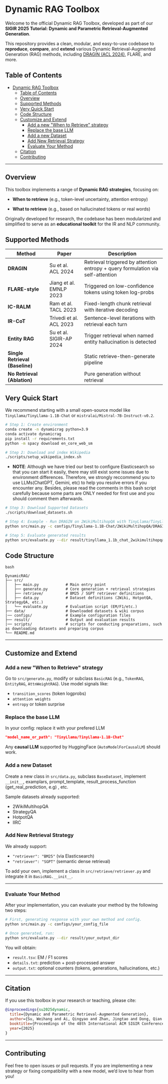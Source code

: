 # Dynamic RAG Toolbox



Welcome to the official Dynamic RAG Toolbox, developed as part of our **SIGIR 2025 Tutorial: Dynamic and Parametric Retrieval-Augmented Generation**.



This repository provides a clean, modular, and easy-to-use codebase to **reproduce**, **compare**, and **extend** various Dynamic Retrieval-Augmented Generation (RAG) methods, including [DRAGIN (ACL 2024)](https://arxiv.org/abs/2406.06704), FLARE, and more.





## Table of Contents

- [Dynamic RAG Toolbox](#dynamic-rag-toolbox)
  - [Table of Contents](#table-of-contents)
  - [Overview](#overview)
  - [Supported Methods](#supported-methods)
  - [Very Quick Start](#very-quick-start)
  - [Code Structure](#code-structure)
  - [Customize and Extend](#customize-and-extend)
    - [Add a new "When to Retrieve" strategy](#add-a-new-when-to-retrieve-strategy)
    - [Replace the base LLM](#replace-the-base-llm)
    - [Add a new Dataset](#add-a-new-dataset)
    - [Add New Retrieval Strategy](#add-new-retrieval-strategy)
    - [Evaluate Your Method](#evaluate-your-method)
  - [Citation](#citation)
  - [Contributing](#contributing)



------

## Overview

This toolbox implements a range of **Dynamic RAG strategies**, focusing on:

- **When to retrieve** (e.g., token-level uncertainty, attention entropy)

- **What to retrieve** (e.g., based on hallucinated tokens or real words)

  

Originally developed for research, the codebase has been modularized and simplified to serve as an **educational toolkit** for the IR and NLP community.



## Supported Methods

| Method                          | Paper           | Description                                                  |
| ------------------------------- | --------------- | ------------------------------------------------------------ |
| **DRAGIN**                      | Su et al. ACL 2024        | Retrieval triggered by attention entropy + query formulation via self-attention |
| **FLARE-style**                 | Jiang et al. EMNLP 2023      | Triggered on low-confidence tokens using token log-probs     |
| **IC-RALM**              | Ram et al. TACL 2023        | Fixed-length chunk retrieval with iterative decoding         |
| **IR-CoT**            | Trivedi et al. ACL 2023 | Sentence-level iterations with retrieval each turn           |
| **Entity RAG**                  | Su et al. SIGIR-AP 2024   | Trigger retrieval when named entity hallucination is detected |
| **Single Retrieval (Baseline)** |                 | Static retrieve-then-generate pipeline                       |
| **No Retrieval (Ablation)**     |                 | Pure generation without retrieval                            |



## Very Quick Start

We recommend starting with a small open-source model like `TinyLlama/TinyLlama-1.1B-Chat` or `mistralai/Mistral-7B-Instruct-v0.2`.

```bash
# Step 1: Create environment
conda create -n dynamicrag python=3.9
conda activate dynamicrag
pip install -r requirements.txt
python -m spacy download en_core_web_sm

# Step 2: Download and index Wikipedia
./scripts/setup_wikipedia_index.sh
```

- **NOTE**: Although we have tried our best to configure Elasticsearch so that you can start it easily, there may still exist some issues due to environment differences. Therefore, we strongly reccommend you to use LLMs(ChatGPT, Gemini, etc) to help you resolve errors if you encounter any. Besides, please read the comments in this bash script carefully because some parts are ONLY needed for first use and you should comment them afterwards.

```bash
# Step 3: Download Supported Datasets
./scripts/download_datasets.sh

# Step 4: Example - Run DRAGIN on 2WikiMultihopQA with TinyLlama/TinyLlama-1.1B-Chat-v1.0
python src/main.py -c configs/TinyLlama-1.1B-Chat/2WikiMultihopQA/DRAGIN.json

# Step 5: Evaluate generated results
python src/evaluate.py --dir result/tinyllama_1.1b_chat_2wikimultihopqa/0
```



## Code Structure

```
bash

DynamicRAG/
├── src/
│   ├── main.py            # Main entry point
│   ├── generate.py        # Core generation + retrieval strategies
│   ├── retrieve/          # BM25 / SGPT retriever definitions
│   ├── data.py            # Dataset definitions (2Wiki, HotpotQA, StrategyQA, etc.)
│   └── evaluate.py        # Evaluation script (EM/F1/etc.)
├── data/                  # Downloaded datasets & wiki corpus
|── configs/               # Example configuration files
├── result/                # Output and evaluation results
|── scripts/               # scripts for conducting preparations, such as downloading datasets and preparing corpus
└── README.md
```

------





## Customize and Extend

### Add a new "When to Retrieve" strategy

Go to `src/generate.py`, modify or subclass `BasicRAG` (e.g., `TokenRAG`, `EntityRAG`, `AttnWeightRAG`). Use model signals like:

- `transition_scores` (token logprobs)
- `attention weights`
- `entropy` or token surprise

### Replace the base LLM

In your config: replace it with your prefered LLM

```json
"model_name_or_path": "TinyLlama/TinyLlama-1.1B-Chat" 
```

Any **causal LLM** supported by HuggingFace (`AutoModelForCausalLM`) should work.

### Add a new Dataset

Create a new class in `src/data.py`, subclass `BaseDataset`, implement `__init__`, examplars, prompt_template, result_process_function (get_real_prediction, e.g) , etc.

Sample datasets already supported:

- 2WikiMultihopQA
- StrategyQA
- HotpotQA
- IIRC

### Add New Retrieval Strategy

We already support:

- `"retriever": "BM25"` (via Elasticsearch)
- `"retriever": "SGPT"` (semantic dense retrieval)

To add your own, implement a class in `src/retrieve/retriever.py` and integrate it in `BasicRAG.__init__`.

------



### Evaluate Your Method

After your implementation, you can evaluate your method by the following two steps:
```bash
# First, generating response with your own method and config.
python src/main.py -c configs/your_config_file

# Once generated, run:
python src/evaluate.py --dir result/your_output_dir
```

You will obtain:

- `result.tsv`: EM / F1 scores
- `details.txt`: prediction + post-processed answer
- `output.txt`: optional counters (tokens, generations, hallucinations, etc.)

------







## Citation

If you use this toolbox in your research or teaching, please cite:

```bibtex
@inproceedings{su2025dynamic,
  title={Dynamic and Parametric Retrieval-Augmented Generation},
  author={Su, Weihang and Ai, Qingyao and Zhan, Jingtao and Dong, Qian and Liu, Yiqun},
  booktitle={Proceedings of the 48th International ACM SIGIR Conference},
  year={2025}
}
```

------



## Contributing

Feel free to open issues or pull requests. If you are implementing a new strategy or fixing compatibility with a new model, we’d love to hear from you!
